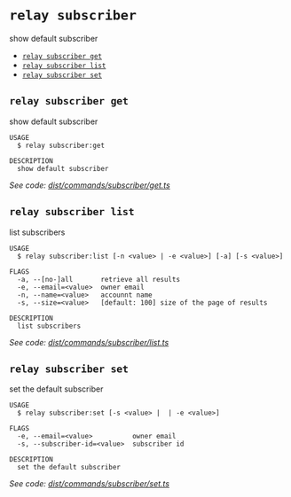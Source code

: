 `relay subscriber`
==================

show default subscriber

* [`relay subscriber get`](#relay-subscriber-get)
* [`relay subscriber list`](#relay-subscriber-list)
* [`relay subscriber set`](#relay-subscriber-set)

## `relay subscriber get`

show default subscriber

```
USAGE
  $ relay subscriber:get

DESCRIPTION
  show default subscriber
```

_See code: [dist/commands/subscriber/get.ts](https://github.com/relaypro/relay-cli/blob/v1.5.0/dist/commands/subscriber/get.ts)_

## `relay subscriber list`

list subscribers

```
USAGE
  $ relay subscriber:list [-n <value> | -e <value>] [-a] [-s <value>]

FLAGS
  -a, --[no-]all       retrieve all results
  -e, --email=<value>  owner email
  -n, --name=<value>   accounnt name
  -s, --size=<value>   [default: 100] size of the page of results

DESCRIPTION
  list subscribers
```

_See code: [dist/commands/subscriber/list.ts](https://github.com/relaypro/relay-cli/blob/v1.5.0/dist/commands/subscriber/list.ts)_

## `relay subscriber set`

set the default subscriber

```
USAGE
  $ relay subscriber:set [-s <value> |  | -e <value>]

FLAGS
  -e, --email=<value>          owner email
  -s, --subscriber-id=<value>  subscriber id

DESCRIPTION
  set the default subscriber
```

_See code: [dist/commands/subscriber/set.ts](https://github.com/relaypro/relay-cli/blob/v1.5.0/dist/commands/subscriber/set.ts)_
